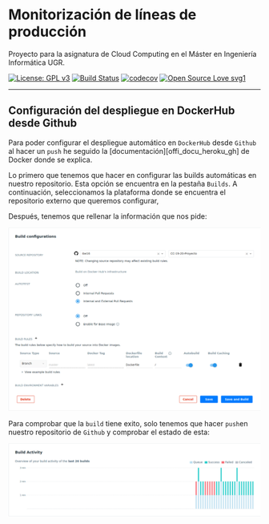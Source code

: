 # Monitorización de líneas de producción
Proyecto para la asignatura de Cloud Computing en el Máster en Ingeniería Informática UGR.


[![License: GPL v3](https://img.shields.io/badge/License-GPLv3-blue.svg)](https://www.gnu.org/licenses/gpl-3.0)
[![Build Status](https://travis-ci.org/ibe16/CC-19-20-Proyecto.svg?branch=master)](https://travis-ci.org/ibe16/CC-19-20-Proyecto)
[![codecov](https://codecov.io/gh/ibe16/CC-19-20-Proyecto/branch/master/graph/badge.svg)](https://codecov.io/gh/ibe16/CC-19-20-Proyecto)
[![Open Source Love svg1](https://badges.frapsoft.com/os/v1/open-source.svg?v=103)](https://github.com/ellerbrock/open-source-badges/)


---

## Configuración del despliegue en DockerHub desde Github
Para poder configurar el despliegue automático en `DockerHub` desde `Github` al hacer un `push` he seguido la [documentación][offi_docu_heroku_gh] de Docker donde se explica.

Lo primero que tenemos que hacer en configurar las builds automáticas en nuestro repositorio. Esta opción se encuentra en la pestaña `Builds`. A continuación, seleccionamos la plataforma donde se encuentra el repositorio externo que queremos configurar,

Después, tenemos que rellenar la información que nos pide:

![imagen][info_github]

Para comprobar que la `build` tiene exito, solo tenemos que hacer `push`en nuestro repositorio de `Github` y comprobar el estado de esta:

![imagen][estado_build]


[estado_build]:estado.png

[info_github]:config_DockerHub_gh.png

[offi_docu_docker_gh]:https://docs.docker.com/docker-hub/builds/